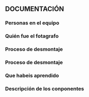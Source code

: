 ## DOCUMENTACIÓN

### Personas en el equipo

### Quién fue el fotagrafo

### Proceso de desmontaje

### Proceso de desmontaje

### Que habeis aprendido

### Descripción de los conponentes

